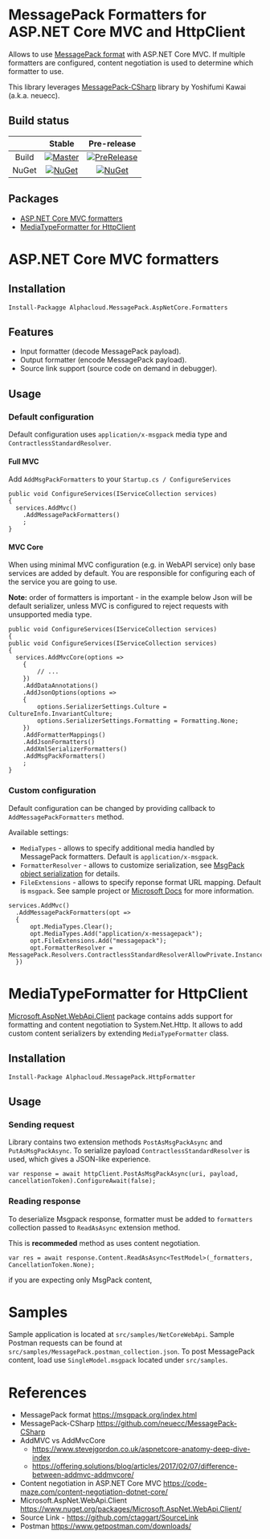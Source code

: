 # MessagePack Formatters for ASP.NET Core MVC and HttpClient

Allows to use [MessagePack format](http://msgpack.org/) with ASP.NET Core MVC. If multiple formatters are configured,
content negotiation is used to determine which formatter to use.

This library leverages [MessagePack-CSharp](https://github.com/neuecc/MessagePack-CSharp) library by Yoshifumi Kawai (a.k.a. neuecc).

## Build status

||Stable|Pre-release|
|:--:|:--:|:--:|
| Build | [![Master](https://ci.appveyor.com/api/projects/status/jvcg5663lannifb9/branch/master?svg=true)](https://ci.appveyor.com/project/shatl/messagepack/branch/master) | [![PreRelease](https://ci.appveyor.com/api/projects/status/jvcg5663lannifb9?svg=true)](https://ci.appveyor.com/project/shatl/messagepack)
| NuGet | [![NuGet](https://img.shields.io/nuget/v/Alphacloud.MessagePack.AspNetCore.Formatters.svg)](Release) | [![NuGet](https://img.shields.io/nuget/vpre/Alphacloud.MessagePack.AspNetCore.Formatters.svg)](PreRelease)|


## Packages
* [ASP.NET Core MVC formatters](#aspnet-core-mvc-formatters)
* [MediaTypeFormatter for HttpClient](#mediatypeformatter-for-httpclient)


# ASP.NET Core MVC formatters

## Installation

```
Install-Packagge Alphacloud.MessagePack.AspNetCore.Formatters
```


## Features

* Input formatter (decode MessagePack payload).
* Output formatter (encode MessagePack payload).
* Source link support (source code on demand in debugger).


## Usage

### Default configuration

Default configuration uses `application/x-msgpack` media type and `ContractlessStandardResolver`.

#### Full MVC

Add `AddMsgPackFormatters` to your `Startup.cs / ConfigureServices`
```
public void ConfigureServices(IServiceCollection services)
{
  services.AddMvc()
    .AddMessagePackFormatters()
    ;
}
```

#### MVC Core

When using minimal MVC configuration (e.g. in WebAPI service) only base services are added by default.
You are responsible for configuring each of the service you are going to use.

**Note:** order of formatters is important - in the example below Json will be default serializer,
unless MVC is configured to reject requests with unsupported media type.

```
public void ConfigureServices(IServiceCollection services)
{
public void ConfigureServices(IServiceCollection services)
{
  services.AddMvcCore(options =>
    {
        // ...
    })
    .AddDataAnnotations()
    .AddJsonOptions(options =>
    {
        options.SerializerSettings.Culture = CultureInfo.InvariantCulture;
        options.SerializerSettings.Formatting = Formatting.None;
    })
    .AddFormatterMappings()
    .AddJsonFormatters()
    .AddXmlSerializerFormatters()
    .AddMsgPackFormatters()
    ;
}
```

### Custom configuration

Default configuration can be changed by providing callback to `AddMessagePackFormatters` method.

Available settings:
* `MediaTypes` - allows to specify additional media handled by MessagePack formatters. Default is `application/x-msgpack`.
* `FormatterResolver` - allows to customize serialization, see [MsgPack object serialization](https://github.com/neuecc/MessagePack-CSharp/blob/master/README.md#object-serialization) for details.
* `FileExtensions` - allows to specify reponse format URL mapping. Default is `msgpack`. See sample project or
[Microsoft Docs](https://docs.microsoft.com/en-us/aspnet/core/web-api/advanced/formatting?view=aspnetcore-2.2#response-format-url-mappings) for more information.

```
services.AddMvc()
  .AddMessagePackFormatters(opt =>
  {
      opt.MediaTypes.Clear();
      opt.MediaTypes.Add("application/x-messagepack");
      opt.FileExtensions.Add("messagepack");
      opt.FormatterResolver = MessagePack.Resolvers.ContractlessStandardResolverAllowPrivate.Instance;
  })

```


# MediaTypeFormatter for HttpClient

[Microsoft.AspNet.WebApi.Client](https://www.nuget.org/packages/Microsoft.AspNet.WebApi.Client/) package contains adds support for formatting and content negotiation to System.Net.Http. 
It allows to add custom content serializers by extending `MediaTypeFormatter` class.


## Installation
```
Install-Package Alphacloud.MessagePack.HttpFormatter
```

## Usage

### Sending request

Library contains two extension methods `PostAsMsgPackAsync` and `PutAsMsgPackAsync`. To serialize payload `ContractlessStandardResolver` is used, which gives a JSON-like experience.

```
var response = await httpClient.PostAsMsgPackAsync(uri, payload, cancellationToken).ConfigureAwait(false);

```

### Reading response
To deserialize Msgpack response, formatter must be added to `formatters` collection passed to `ReadAsAsync` extension method.

This is **recommeded** method as uses content negotiation.
```
var res = await response.Content.ReadAsAsync<TestModel>(_formatters, CancellationToken.None);
```

if you are expecting only MsgPack content, 

# Samples

Sample application is located at `src/samples/NetCoreWebApi`.
Sample Postman requests can be found at `src/samples/MessagePack.postman_collection.json`. To post MessagePack content, load use `SingleModel.msgpack` located under `src/samples`.


# References

* MessagePack format https://msgpack.org/index.html
* MessagePack-CSharp https://github.com/neuecc/MessagePack-CSharp
* AddMVC vs AddMvcCore
  * https://www.stevejgordon.co.uk/aspnetcore-anatomy-deep-dive-index
  * https://offering.solutions/blog/articles/2017/02/07/difference-between-addmvc-addmvcore/
* Content negotiation in ASP.NET Core MVC https://code-maze.com/content-negotiation-dotnet-core/
* Microsoft.AspNet.WebApi.Client https://www.nuget.org/packages/Microsoft.AspNet.WebApi.Client/
* Source Link - https://github.com/ctaggart/SourceLink
* Postman https://www.getpostman.com/downloads/
 